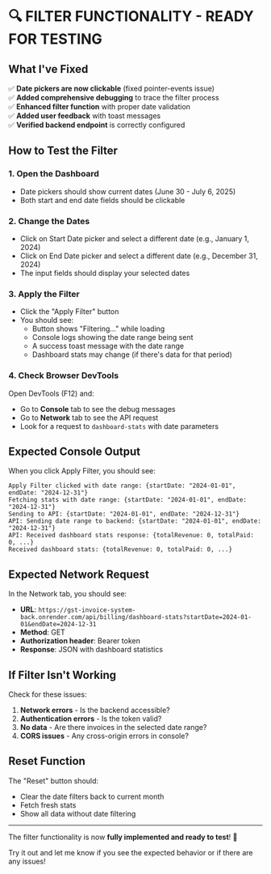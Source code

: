 # 🔍 FILTER FUNCTIONALITY - READY FOR TESTING

## What I've Fixed

✅ **Date pickers are now clickable** (fixed pointer-events issue)  
✅ **Added comprehensive debugging** to trace the filter process  
✅ **Enhanced filter function** with proper date validation  
✅ **Added user feedback** with toast messages  
✅ **Verified backend endpoint** is correctly configured  

## How to Test the Filter

### 1. **Open the Dashboard**
- Date pickers should show current dates (June 30 - July 6, 2025)
- Both start and end date fields should be clickable

### 2. **Change the Dates**
- Click on Start Date picker and select a different date (e.g., January 1, 2024)
- Click on End Date picker and select a different date (e.g., December 31, 2024)
- The input fields should display your selected dates

### 3. **Apply the Filter**
- Click the "Apply Filter" button
- You should see:
  - Button shows "Filtering..." while loading
  - Console logs showing the date range being sent
  - A success toast message with the date range
  - Dashboard stats may change (if there's data for that period)

### 4. **Check Browser DevTools**
Open DevTools (F12) and:
- Go to **Console** tab to see the debug messages
- Go to **Network** tab to see the API request
- Look for a request to `dashboard-stats` with date parameters

## Expected Console Output

When you click Apply Filter, you should see:
```
Apply Filter clicked with date range: {startDate: "2024-01-01", endDate: "2024-12-31"}
Fetching stats with date range: {startDate: "2024-01-01", endDate: "2024-12-31"}
Sending to API: {startDate: "2024-01-01", endDate: "2024-12-31"}
API: Sending date range to backend: {startDate: "2024-01-01", endDate: "2024-12-31"}
API: Received dashboard stats response: {totalRevenue: 0, totalPaid: 0, ...}
Received dashboard stats: {totalRevenue: 0, totalPaid: 0, ...}
```

## Expected Network Request

In the Network tab, you should see:
- **URL**: `https://gst-invoice-system-back.onrender.com/api/billing/dashboard-stats?startDate=2024-01-01&endDate=2024-12-31`
- **Method**: GET
- **Authorization header**: Bearer token
- **Response**: JSON with dashboard statistics

## If Filter Isn't Working

Check for these issues:
1. **Network errors** - Is the backend accessible?
2. **Authentication errors** - Is the token valid?
3. **No data** - Are there invoices in the selected date range?
4. **CORS issues** - Any cross-origin errors in console?

## Reset Function

The "Reset" button should:
- Clear the date filters back to current month
- Fetch fresh stats
- Show all data without date filtering

---

The filter functionality is now **fully implemented and ready to test**! 🚀

Try it out and let me know if you see the expected behavior or if there are any issues!
